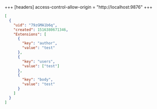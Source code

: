+++
[headers]
access-control-allow-origin = "http://localhost:9876"
+++

```json
[
  {
    "uid": "79zGMA1b6q",
    "created": 1516380671346,
    "Extensions": [
      {
        "key": "author",
        "value": "test"
      },
      {
        "key": "users",
        "value": ["test"]
      },
      {
        "key": "body",
        "value": "test"
      }
    ]
  }
]
```
